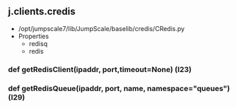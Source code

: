 ## j.clients.credis

- /opt/jumpscale7/lib/JumpScale/baselib/credis/CRedis.py
- Properties
    - redisq
    - redis

    

### def getRedisClient(ipaddr, port,timeout=None) (l23)

### def getRedisQueue(ipaddr, port, name, namespace="queues") (l29)

